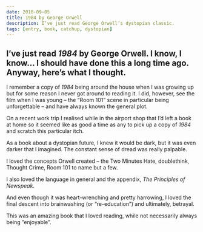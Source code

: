 ```yaml
---
date: 2018-09-05
title: 1984 by George Orwell
description: I’ve just read George Orwell’s dystopian classic.
tags: [entry, book, catchup, dystopian]
---
```

I’ve just read _1984_ by George Orwell. I know, I know… I should have done this a long time ago. Anyway, here’s what I thought.
---

I remember a copy of _1984_ being around the house when I was growing up but for some reason I never got around to reading it. I did, however, see the film when I was young – the “Room 101” scene in particular being unforgettable – and have always known the general plot. 

On a recent work trip I realised while in the airport shop that I’d left a book at home so it seemed like as good a time as any to pick up a copy of _1984_ and scratch this particular itch.

As a book about a dystopian future, I knew it would be dark, but it was even darker that I imagined. The constant sense of dread was really palpable.

I loved the concepts Orwell created – the Two Minutes Hate, doublethink, Thought Crime, Room 101 to name but a few.

I also loved the language in general and the appendix, _The Principles of Newspeak_.</p>

And even though it was heart-wrenching and pretty harrowing, I loved the final descent into brainwashing (or “re-education”) and ultimately, betrayal.

This was an amazing book that I loved reading, while not necessarily always being ”enjoyable”.
